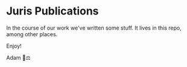 # Juris Publications

In the course of our work we've written some stuff. It lives in this repo, among other places.

Enjoy!

Adam 🚀⚖️